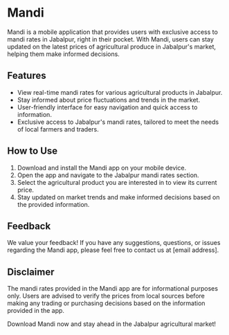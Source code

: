 # Mandi

Mandi is a mobile application that provides users with exclusive access to mandi rates in Jabalpur, right in their pocket. With Mandi, users can stay updated on the latest prices of agricultural produce in Jabalpur's market, helping them make informed decisions.

## Features

- View real-time mandi rates for various agricultural products in Jabalpur.
- Stay informed about price fluctuations and trends in the market.
- User-friendly interface for easy navigation and quick access to information.
- Exclusive access to Jabalpur's mandi rates, tailored to meet the needs of local farmers and traders.

## How to Use

1. Download and install the Mandi app on your mobile device.
2. Open the app and navigate to the Jabalpur mandi rates section.
3. Select the agricultural product you are interested in to view its current price.
4. Stay updated on market trends and make informed decisions based on the provided information.

## Feedback

We value your feedback! If you have any suggestions, questions, or issues regarding the Mandi app, please feel free to contact us at [email address].

## Disclaimer

The mandi rates provided in the Mandi app are for informational purposes only. Users are advised to verify the prices from local sources before making any trading or purchasing decisions based on the information provided in the app.

Download Mandi now and stay ahead in the Jabalpur agricultural market!

